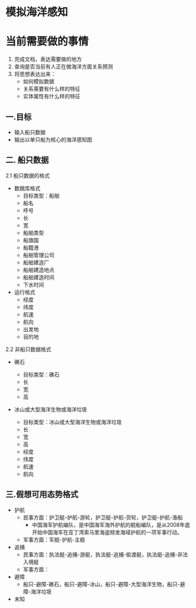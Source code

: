 # 模拟海洋感知

# 当前需要做的事情
1. 完成文档，表达需要做的地方
2. 查询是否当前有人正在做海洋方面关系预测
3. 将思想表达出来：
    * 如何模拟数据
    * 关系需要有什么样的特征
    * 实体属性有什么样的特征

## 一.目标
* 输入船只数据
* 输出以单只船为核心的海洋感知图

## 二. 船只数据
2.1 船只数据的格式
* 数据库格式
    * 目标类型：船舶
    * 船名
    * 呼号
    * 长
    * 宽
    * 船舶类型
    * 船旗国
    * 船籍港
    * 船舶管理公司
    * 船舶建造厂
    * 船舶建造地点
    * 船舶建造时间
    * 下水时间
* 运行格式
    * 经度
    * 纬度
    * 航速
    * 航向
    * 出发地
    * 目的地

2.2 非船只数据格式
* 礁石
    * 目标类型：礁石
    * 长
    * 宽
    * 高
    
* 冰山或大型海洋生物或海洋垃圾
    * 目标类型：冰山或大型海洋生物或海洋垃圾
    * 长
    * 宽
    * 高
    * 经度
    * 纬度
    * 航速
    * 航向



## 三.假想可用态势格式
* 护航
    * 民事方面：护卫艇-护航-游轮，护卫艇-护航-货轮，护卫艇-护航-渔船
        * 中国海军护航编队，是中国海军海外护航的舰船编队，是从2008年底开始中国海军在亚丁湾索马里海盗频发海域护航的一项军事行动。
    * 军事方面：军舰-护航-主舰
* 追捕
    * 民事方面：执法艇-追捕-游艇，执法艇-追捕-偷渡艇，执法艇-追捕-非法入境艇
    * 军事方面：
* 避障
    * 船只-避障-礁石，船只-避障-冰山，船只-避障-大型海洋生物，船只-避障-海洋垃圾
* 未知
























